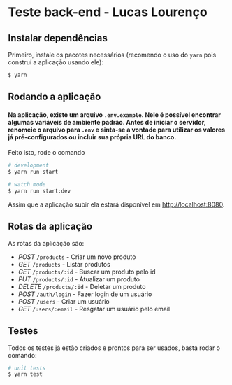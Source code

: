 # Teste back-end - Lucas Lourenço

## Instalar dependências

Primeiro, instale os pacotes necessários (recomendo o uso do `yarn` pois construí a aplicação usando ele):

```bash
$ yarn
```

## Rodando a aplicação

#### Na aplicação, existe um arquivo `.env.example`. Nele é possível encontrar algumas variáveis de ambiente padrão. Antes de iniciar o servidor, renomeie o arquivo para `.env` e sinta-se a vontade para utilizar os valores já pré-configurados ou incluir sua própria URL do banco.

Feito isto, rode o comando

```bash
# development
$ yarn run start

# watch mode
$ yarn run start:dev
```

Assim que a aplicação subir ela estará disponível em [http://localhost:8080](http://localhost:8080).

## Rotas da aplicação

As rotas da aplicação são:

- _POST_ `/products` - Criar um novo produto
- _GET_ `/products` - Listar produtos
- _GET_ `/products/:id` - Buscar um produto pelo id
- _PUT_ `/products/:id` - Atualizar um produto
- _DELETE_ `/products/:id` - Deletar um produto
- _POST_ `/auth/login` - Fazer login de um usuário
- _POST_ `/users` - Criar um usuário
- _GET_ `/users/:email` - Resgatar um usuário pelo email

## Testes

Todos os testes já estão criados e prontos para ser usados, basta rodar o comando:

```bash
# unit tests
$ yarn test
```
